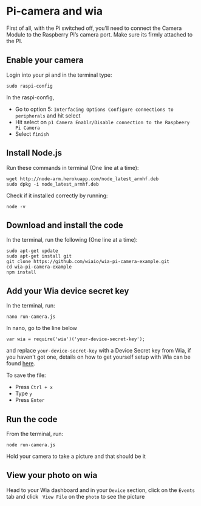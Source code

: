 # Pi-camera and wia
First of all, with the Pi switched off, you’ll need to connect the Camera Module to the Raspberry Pi’s camera port.
Make sure its firmly attached to the PI.

## Enable your camera
Login into your pi and in the terminal type:
```
sudo raspi-config
```
In the raspi-config,
* Go to option 5:
`Interfacing Options Configure connections to peripherals` and hit select
* Hit select on `p1 Camera Enablr/Disable connection to the Raspbeery Pi Camera`
* Select `finish`


## Install Node.js
Run these commands in terminal (One line at a time):
```
wget http://node-arm.herokuapp.com/node_latest_armhf.deb
sudo dpkg -i node_latest_armhf.deb
```
Check if it installed correctly by running:
```
node -v
```
## Download and install the code
In the terminal, run the following (One line at a time):
```
sudo apt-get update
sudo apt-get install git
git clone https://github.com/wiaio/wia-pi-camera-example.git
cd wia-pi-camera-example
npm install

```
## Add your Wia device secret key
In the terminal, run:
```
nano run-camera.js
```
 In nano, go to the line below

```
var wia = require('wia')('your-device-secret-key');

```
and replace `your-device-secret-key` with a Device Secret key from Wia, if you haven't got one, details on how to get yourself setup with Wia can be found [here](https://developers.wia.io/docs/getting-started-overview).<br/>

To save the file:  
* Press `Ctrl + x`
* Type `y`
* Press `Enter`

## Run the code
From the terminal, run:
```
node run-camera.js
```
Hold your camera to take a picture and that should be it

## View your photo on wia
Head to your Wia dashboard and in your `Device` section, click on the `Events` tab and click
` View File` on the `photo` to see the picture
